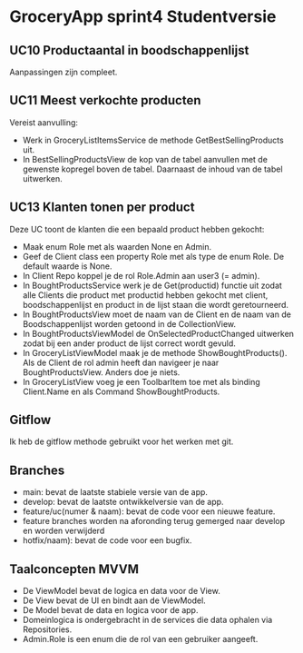 # GroceryApp sprint4 Studentversie  

## UC10 Productaantal in boodschappenlijst
Aanpassingen zijn compleet.

## UC11 Meest verkochte producten
Vereist aanvulling:  
- Werk in GroceryListItemsService de methode GetBestSellingProducts uit.  
- In BestSellingProductsView de kop van de tabel aanvullen met de gewenste kopregel boven de tabel. Daarnaast de inhoud van de tabel uitwerken.

## UC13 Klanten tonen per product  
Deze UC toont de klanten die een bepaald product hebben gekocht:  
- Maak enum Role met als waarden None en Admin.  
- Geef de Client class een property Role met als type de enum Role. De default waarde is None.  
- In Client Repo koppel je de rol Role.Admin aan user3 (= admin).
- In BoughtProductsService werk je de Get(productid) functie uit zodat alle Clients die product met productid hebben gekocht met client, boodschappenlijst en product in de lijst staan die wordt geretourneerd.  
- In BoughtProductsView moet de naam van de Client en de naam van de Boodschappenlijst worden getoond in de CollectionView.  
- In BoughtProductsViewModel de OnSelectedProductChanged uitwerken zodat bij een ander product de lijst correct wordt gevuld.  
- In GroceryListViewModel maak je de methode ShowBoughtProducts(). Als de Client de rol admin heeft dan navigeer je naar BoughtProductsView. Anders doe je niets.  
- In GroceryListView voeg je een ToolbarItem toe met als binding Client.Name en als Command ShowBoughtProducts.  

## Gitflow
Ik heb de gitflow methode gebruikt voor het werken met git.

## Branches
- main: bevat de laatste stabiele versie van de app.
- develop: bevat de laatste ontwikkelversie van de app.
- feature/uc(numer & naam): bevat de code voor een nieuwe feature.
- feature branches worden na aforonding terug gemerged naar develop en worden verwijderd
- hotfix/naam): bevat de code voor een bugfix.

## Taalconcepten MVVM

- De ViewModel bevat de logica en data voor de View.
- De View bevat de UI en bindt aan de ViewModel.
- De Model bevat de data en logica voor de app.
- Domeinlogica is ondergebracht in de services die data ophalen via Repositories.
- Admin.Role is een enum die de rol van een gebruiker aangeeft.
  
